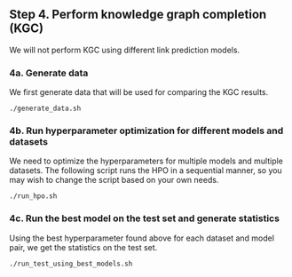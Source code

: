 ## Step 4. Perform knowledge graph completion (KGC)

We will not perform KGC using different link prediction models.

### 4a. Generate data

We first generate data that will be used for comparing the KGC results.
```
./generate_data.sh
```

### 4b. Run hyperparameter optimization for different models and datasets

We need to optimize the hyperparameters for multiple models and multiple datasets. The following script runs the HPO in a sequential manner, so you may wish to change the script based on your own needs.
```
./run_hpo.sh
```

### 4c. Run the best model on the test set and generate statistics

Using the best hyperparameter found above for each dataset and model pair, we get the statistics on the test set.
```
./run_test_using_best_models.sh
```
